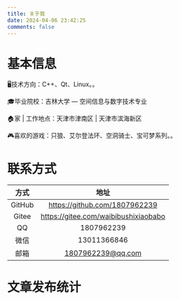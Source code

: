 ```yaml
---
title: 关于我
date: 2024-04-06 23:42:25
comments: false
---
```


# 基本信息

🖥️技术方向：C++、Qt、Linux。。

🎓毕业院校：吉林大学 — 空间信息与数字技术专业

🏠家 | 工作地点：天津市津南区 | 天津市滨海新区

🎮喜欢的游戏：只狼、艾尔登法环、空洞骑士、宝可梦系列。。



# 联系方式

|  方式  |                 地址                 |
| :----: | :----------------------------------: |
| GitHub |    https://github.com/1807962239     |
| Gitee  | https://gitee.com/waibibushixiaobabo |
|   QQ   |              1807962239              |
|  微信  |             13011366846              |
|  邮箱  |          1807962239@qq.com           |



# 文章发布统计


<div id="posts-calendar" class="js-pjax"></div>


<div id="posts-chart" class="js-pjax"></div>

